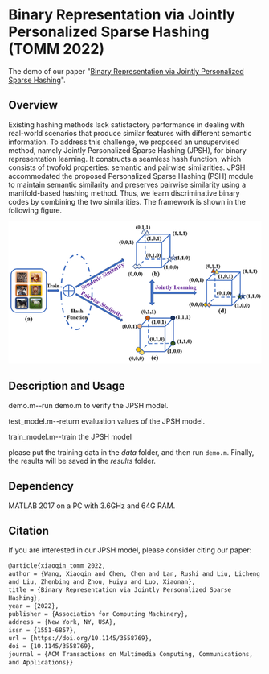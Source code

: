 # Binary Representation via Jointly Personalized Sparse Hashing (TOMM 2022)
The demo of our paper "[Binary Representation via Jointly Personalized Sparse Hashing](https://dl.acm.org/doi/pdf/10.1145/3558769)".

## Overview
Existing hashing methods lack satisfactory performance in dealing with real-world scenarios that produce similar features with different semantic information. To address this challenge, we proposed an unsupervised method, namely Jointly Personalized Sparse Hashing (JPSH), for binary representation learning. It constructs a seamless hash function, which consists of twofold properties: semantic and pairwise similarities. JPSH accommodated the proposed Personalized Sparse Hashing (PSH) module to maintain semantic similarity and preserves pairwise similarity using a manifold-based hashing method. Thus, we learn discriminative binary codes by combining the two similarities. The framework is shown in the following figure.

![image](https://github.com/wxqlab/JPSH/blob/main/Framework.png)

## Description and Usage
demo.m--run demo.m to verify the JPSH model.

test_model.m--return evaluation values of the JPSH model.

train_model.m--train the JPSH model

please put the training data in the *data* folder, and then run ```demo.m```. Finally, the results will be saved in the *results* folder. 


## Dependency
MATLAB 2017 on a PC with 3.6GHz and 64G RAM.

## Citation
If you are interested in our JPSH model, please consider citing our paper:

```
@article{xiaoqin_tomm_2022,
author = {Wang, Xiaoqin and Chen, Chen and Lan, Rushi and Liu, Licheng and Liu, Zhenbing and Zhou, Huiyu and Luo, Xiaonan},
title = {Binary Representation via Jointly Personalized Sparse Hashing},
year = {2022},
publisher = {Association for Computing Machinery},
address = {New York, NY, USA},
issn = {1551-6857},
url = {https://doi.org/10.1145/3558769},
doi = {10.1145/3558769},
journal = {ACM Transactions on Multimedia Computing, Communications, and Applications}}
```




